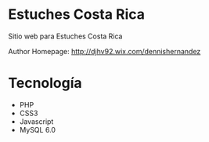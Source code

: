 Estuches Costa Rica
================

Sitio web para Estuches Costa Rica


Author Homepage:      http://djhv92.wix.com/dennishernandez<br />

Tecnología
=============

* PHP
* CSS3
* Javascript
* MySQL 6.0

